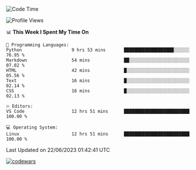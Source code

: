 <!--START_SECTION:waka-->
![Code Time](http://img.shields.io/badge/Code%20Time-203%20hrs%204%20mins-blue)

![Profile Views](http://img.shields.io/badge/Profile%20Views-88-blue)

📊 **This Week I Spent My Time On** 

```text
💬 Programming Languages: 
Python                   9 hrs 53 mins       ███████████████████░░░░░░   76.95 % 
Markdown                 54 mins             ██░░░░░░░░░░░░░░░░░░░░░░░   07.02 % 
HTML                     42 mins             █░░░░░░░░░░░░░░░░░░░░░░░░   05.56 % 
Text                     16 mins             █░░░░░░░░░░░░░░░░░░░░░░░░   02.14 % 
CSS                      16 mins             █░░░░░░░░░░░░░░░░░░░░░░░░   02.13 % 

🔥 Editors: 
VS Code                  12 hrs 51 mins      █████████████████████████   100.00 % 

💻 Operating System: 
Linux                    12 hrs 51 mins      █████████████████████████   100.00 % 
```


 Last Updated on 22/06/2023 01:42:41 UTC
<!--END_SECTION:waka-->
[![codewars](https://www.codewars.com/users/Delitel/badges/large)](https://www.codewars.com/users/Delitel)   
